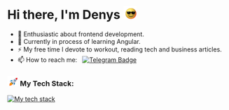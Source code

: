# Hi there, I'm Denys <img src="gif/sunglasses.gif" width="30px">

- 🔭 Enthusiastic about frontend development.
- 🌱 Currently in process of learning Angular.
- ⚡ My free time I devote to workout, reading tech and business articles.
- 📫 How to reach me: &nbsp; [![Telegram Badge](https://img.shields.io/badge/-den_progman-blue?style=flat&logo=Telegram&logoColor=white)](https://t.me/den_progman)

### <img src="gif/rocket.gif" width="25"> My Tech Stack:

[![My tech stack](https://skillicons.dev/icons?i=angular,ts,rxjs,sass,webpack)](https://skillicons.dev)
